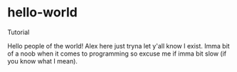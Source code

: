 # hello-world
Tutorial

Hello people of the world!
Alex here just tryna let y'all know I exist. Imma bit of a noob when it comes to programming so excuse me if imma bit slow (if you know what I mean). 
